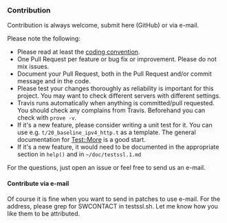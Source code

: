 
### Contribution

Contribution is always welcome, submit here (GitHub) or via e-mail.

Please note the following:

* Please read at least the [coding convention](https://github.com/testssl/testssl.sh/blob/3.2/Coding_Convention.md).
* One Pull Request per feature or bug fix or improvement. Please do not mix issues.
* Document your Pull Request, both in the Pull Request and/or commit message and in the code.
* Please test your changes thoroughly as reliability is important for this project. You may want to check different servers with different settings.
* Travis runs automatically when anything is committed/pull requested. You should check any complains from Travis. Beforehand you can check with `prove -v`.
* If it's a new feature, please consider writing a unit test for it. You can use e.g. `t/20_baseline_ipv4_http.t` as a template. The general documentation for [Test::More](https://perldoc.perl.org/Test/More.html) is a good start.
* If it's a new feature, it would need to be documented in the appropriate section in `help()` and in `~/doc/testssl.1.md`

For the questions, just open an issue or feel free to send us an e-mail.

#### Contribute via e-mail

Of course it is fine when you want to send in patches to use e-mail. For the address, please grep for SWCONTACT in testssl.sh.
Let me know how you like them to be attributed.
